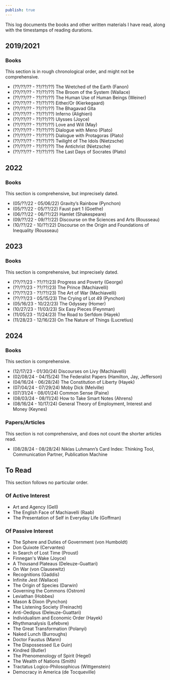 ```yaml
---
publish: true
---
```

This log documents the books and other written materials I have read, along with the timestamps of reading durations.

## 2019/2021 

### Books
This section is in rough chronological order, and might not be comprehensive.

- (??/??/?? - ??/??/??) The Wretched of the Earth (Fanon)
- (??/??/?? - ??/??/??) The Broom of the System (Wallace)
- (??/??/?? - ??/??/??) The Human Use of Human Beings (Weiner)
- (??/??/?? - ??/??/??) Either/Or (Kierkegaard)
- (??/??/?? - ??/??/??) The Bhagavad Gita
- (??/??/?? - ??/??/??) Inferno (Alighieri)
- (??/??/?? - ??/??/??) Ulysses (Joyce)
- (??/??/?? - ??/??/??) Love and Will (May)
- (??/??/?? - ??/??/??) Dialogue with Meno (Plato)
- (??/??/?? - ??/??/??) Dialogue with Protagoras (Plato)
- (??/??/?? - ??/??/??) Twilight of The Idols (Nietzsche)
- (??/??/?? - ??/??/??) The Antichrist (Nietzsche)
- (??/??/?? - ??/??/??) The Last Days of Socrates (Plato)

## 2022

### Books
This section is comprehensive, but imprecisely dated.

- (05/??/22 - 05/06/22) Gravity’s Rainbow (Pynchon)
- (05/??/22 - 05/??/22) Faust part 1 (Goethe)
- (06/??/22 - 06/??/22) Hamlet (Shakespeare)
- (09/??/22 - 09/??/22) Discourse on the Sciences and Arts (Rousseau)
- (10/??/22 - 10/??/22) Discourse on the Origin and Foundations of Inequality (Rousseau)

## 2023

### Books
This section is comprehensive, but imprecisely dated.

- (??/??/23 - ??/??/23) Progress and Poverty (George) 
- (??/??/23 - ??/??/23) The Prince (Machiavelli) 
- (??/??/23 - ??/??/23) The Art of War (Machiavelli) 
- (??/??/23 - 05/15/23) The Crying of Lot 49 (Pynchon) 
- (05/16/23 - 10/22/23) The Odyssey (Homer) 
- (10/27/23 - 11/03/23) Six Easy Pieces (Feynman) 
- (11/05/23 - 11/24/23) The Road to Serfdom (Hayek) 
- (11/28/23 - 12/16/23) On The Nature of Things (Lucretius) 

## 2024

### Books
This section is comprehensive.
  
- (12/17/23 - 01/30/24) Discourses on Livy (Machiavelli) 
- (02/08/24 - 04/15/24) The Federalist Papers (Hamilton, Jay, Jefferson) 
- (04/16/24 - 06/28/24) The Constitution of Liberty (Hayek) 
- (07/04/24 - 07/29/24) Moby Dick (Melville)
- (07/31/24 - 08/01/24) Common Sense (Paine)
- (08/03/24 - 08/11/24) How to Take Smart Notes (Ahrens)
- (08/16/24 - 10/17/24) General Theory of Employment, Interest and Money (Keynes)

### Papers/Articles
This section is not comprehensive, and does not count the shorter articles read.

- (08/28/24 - 08/28/24) Niklas Luhmann’s Card Index: Thinking Tool, Communication Partner, Publication Machine 


## To Read
This section follows no particular order.

### Of Active Interest

- Art and Agency (Gell)
- The English Face of Machiavelli (Raab)
- The Presentation of Self in Everyday Life (Goffman)

### Of Passive Interest

- The Sphere and Duties of Government (von Humboldt)
- Don Quixote (Cervantes)
- In Search of Lost Time (Proust)
- Finnegan's Wake (Joyce)
- A Thousand Plateaus (Deleuze-Guattari)
- On War (von Clausewitz)
- Recognitions (Gaddis)
- Infinite Jest (Wallace)
- The Origin of Species (Darwin)
- Governing the Commons (Ostrom)
- Leviathan (Hobbes)
- Mason & Dixon (Pynchon)
- The Listening Society (Freinacht)
- Anti-Oedipus (Deleuze-Guattari)
- Individualism and Economic Order (Hayek)
- Rhythmanalysis (Lefebvre)
- The Great Transformation (Polanyi)
- Naked Lunch (Burroughs)
- Doctor Faustus (Mann)
- The Dispossessed (Le Guin)
- Kindred (Butler)
- The Phenomenology of Spirit (Hegel)
- The Wealth of Nations (Smith)
- Tractatus Logico-Philosophicus (Wittgenstein)
- Democracy in America (de Tocqueville)